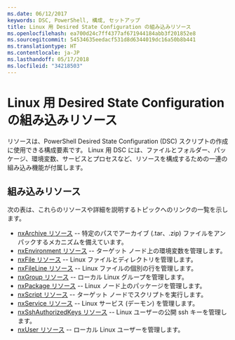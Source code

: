 ```yaml
---
ms.date: 06/12/2017
keywords: DSC, PowerShell, 構成, セットアップ
title: Linux 用 Desired State Configuration の組み込みリソース
ms.openlocfilehash: ea700d24c7ff4377af671944184abb3f201852e8
ms.sourcegitcommit: 54534635eedacf531d8d6344019dc16a50b8b441
ms.translationtype: HT
ms.contentlocale: ja-JP
ms.lasthandoff: 05/17/2018
ms.locfileid: "34218503"
---
```

# <a name="built-in-desired-state-configuration-resources-for-linux"></a>Linux 用 Desired State Configuration の組み込みリソース

リソースは、PowerShell Desired State Configuration (DSC) スクリプトの作成に使用できる構成要素です。 Linux 用 DSC には、ファイルとフォルダー、パッケージ、環境変数、サービスとプロセスなど、リソースを構成するための一連の組み込み機能が付属します。

## <a name="built-in-resources"></a>組み込みリソース

次の表は、これらのリソースや詳細を説明するトピックへのリンクの一覧を示します。

* [nxArchive リソース](lnxArchiveResource.md) -- 特定のパスでアーカイブ (.tar、.zip) ファイルをアンパックするメカニズムを備えています。
* [nxEnvironment リソース](lnxEnvironmentResource.md) -- ターゲット ノード上の環境変数を管理します。
* [nxFile リソース](lnxFileResource.md) -- Linux ファイルとディレクトリを管理します。
* [nxFileLine リソース](lnxFileLineResource.md) -- Linux ファイルの個別の行を管理します。
* [nxGroup リソース](lnxGroupResource.md) -- ローカル Linux グループを管理します。
* [nxPackage リソース](lnxPackageResource.md) -- Linux ノード上のパッケージを管理します。
* [nxScript リソース](lnxScriptResource.md) -- ターゲット ノードでスクリプトを実行します。
* [nxService リソース](lnxServiceResource.md) -- Linux サービス (デーモン) を管理します。
* [nxSshAuthorizedKeys リソース](lnxSshAuthorizedKeysResource.md) -- Linux ユーザーの公開 ssh キーを管理します。
* [nxUser リソース](lnxUserResource.md) -- ローカル Linux ユーザーを管理します。